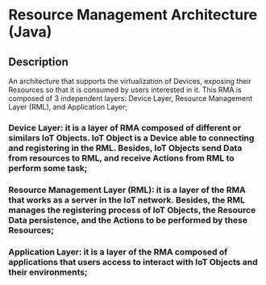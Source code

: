 # Resource Management Architecture (Java)
## Description
An architecture that supports the virtualization of Devices, exposing their Resources so that it is consumed by users interested in it. This RMA is composed of 3 independent layers: Device Layer, Resource Management Layer (RML), and Application Layer;
### Device Layer: it is a layer of RMA composed of different or similars IoT Objects. IoT Object is a Device able to connecting and registering in the RML. Besides, IoT Objects send Data from resources to RML, and receive Actions from RML to perform some task;
### Resource Management Layer (RML): it is a layer of the RMA that works as a server in the IoT network. Besides, the RML manages the registering process  of IoT Objects, the Resource Data persistence, and the Actions to be performed by these Resources;
### Application Layer: it is a layer of the RMA composed of applications that users access to interact with IoT Objects and their environments;

    
